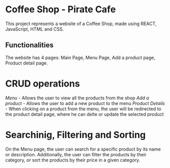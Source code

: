 # Coffee Shop - Pirate Cafe

This project represents a website of a Coffee Shop, made using REACT, JavaScript, HTML and CSS. 

## Functionalities

The website has 4 pages: Main Page, Menu Page, Add a product page, Product detail page.

# CRUD operations

_Menu_ - Allows the user to view all the products from the shop
_Add a product_ - Allows the user to add a new product to the menu 
_Product Details_ - When clicking on a product from the menu, the user will be redirected to the product detail page, where he can delte or update the selected product

# Searchinig, Filtering and Sorting

On the Menu page, the user can search for a specific product by its name or description. Additionally, the user can filter the products by their category, or sort the products by their price in a given category.
